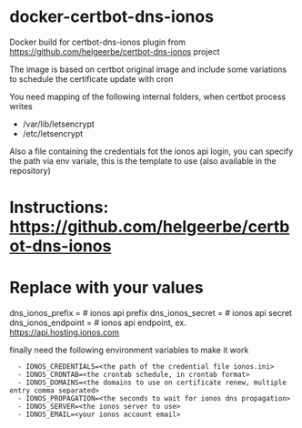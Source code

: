 # docker-certbot-dns-ionos
Docker build for certbot-dns-ionos plugin from https://github.com/helgeerbe/certbot-dns-ionos project

The image is based on certbot original image and include some variations to schedule the certificate update with cron

You need mapping of the following internal folders, when certbot process writes
  - /var/lib/letsencrypt
  - /etc/letsencrypt

Also a file containing the credentials fot the ionos api login, you can specify the path via env variale, this is the template to use (also available in the repository)

# Instructions: https://github.com/helgeerbe/certbot-dns-ionos
# Replace with your values
dns_ionos_prefix = # ionos api prefix
dns_ionos_secret = # ionos api secret
dns_ionos_endpoint = # ionos api endpoint, ex. https://api.hosting.ionos.com


finally need the following environment variables to make it work

      - IONOS_CREDENTIALS=<the path of the credential file ionos.ini>
      - IONOS_CRONTAB=<the crontab schedule, in crontab format>
      - IONOS_DOMAINS=<the domains to use on certificate renew, multiple entry comma separated>
      - IONOS_PROPAGATION=<the seconds to wait for ionos dns propagation>
      - IONOS_SERVER=<the ionos server to use>
      - IONOS_EMAIL=<your ionos account email>